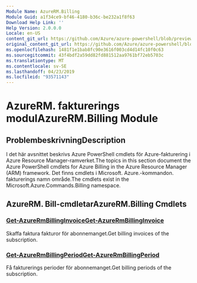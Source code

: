```yaml
---
Module Name: AzureRM.Billing
Module Guid: a1f34ce9-bf46-4180-b36c-be232a1f8f63
Download Help Link: ''
Help Version: 2.0.0.0
Locale: en-US
content_git_url: https://github.com/Azure/azure-powershell/blob/preview/src/ResourceManager/Billing/Commands.Billing/help/AzureRM.Billing.md
original_content_git_url: https://github.com/Azure/azure-powershell/blob/preview/src/ResourceManager/Billing/Commands.Billing/help/AzureRM.Billing.md
ms.openlocfilehash: 1481f1e1bab8fc90e3616f003cd4d14fc10f0c63
ms.sourcegitcommit: 43f4bdf2a59dd82fd881512aa9761bf72eb5703c
ms.translationtype: MT
ms.contentlocale: sv-SE
ms.lasthandoff: 04/23/2019
ms.locfileid: "93571143"
---
```

# <span data-ttu-id="2db02-101">AzureRM. fakturerings modul</span><span class="sxs-lookup"><span data-stu-id="2db02-101">AzureRM.Billing Module</span></span>
## <span data-ttu-id="2db02-102">Problembeskrivning</span><span class="sxs-lookup"><span data-stu-id="2db02-102">Description</span></span>
<span data-ttu-id="2db02-103">I det här avsnittet beskrivs Azure PowerShell cmdlets för Azure-fakturering i Azure Resource Manager-ramverket.</span><span class="sxs-lookup"><span data-stu-id="2db02-103">The topics in this section document the Azure PowerShell cmdlets for Azure Billing in the Azure Resource Manager (ARM) framework.</span></span> <span data-ttu-id="2db02-104">Det finns cmdlets i Microsoft. Azure.-kommandon. fakturerings namn område.</span><span class="sxs-lookup"><span data-stu-id="2db02-104">The cmdlets exist in the Microsoft.Azure.Commands.Billing namespace.</span></span>

## <span data-ttu-id="2db02-105">AzureRM. Bill-cmdletar</span><span class="sxs-lookup"><span data-stu-id="2db02-105">AzureRM.Billing Cmdlets</span></span>
### [<span data-ttu-id="2db02-106">Get-AzureRmBillingInvoice</span><span class="sxs-lookup"><span data-stu-id="2db02-106">Get-AzureRmBillingInvoice</span></span>](Get-AzureRmBillingInvoice.md)
<span data-ttu-id="2db02-107">Skaffa faktura fakturor för abonnemanget.</span><span class="sxs-lookup"><span data-stu-id="2db02-107">Get billing invoices of the subscription.</span></span>

### [<span data-ttu-id="2db02-108">Get-AzureRmBillingPeriod</span><span class="sxs-lookup"><span data-stu-id="2db02-108">Get-AzureRmBillingPeriod</span></span>](Get-AzureRmBillingPeriod.md)
<span data-ttu-id="2db02-109">Få fakturerings perioder för abonnemanget.</span><span class="sxs-lookup"><span data-stu-id="2db02-109">Get billing periods of the subscription.</span></span>

